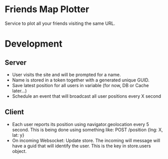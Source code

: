 # Friends Map Plotter

Service to plot all your friends visiting the same URL.

# Development

## Server

* User visits the site and will be prompted for a name.
* Name is stored in a token together with a generated unique GUID.
* Save latest position for all users in variable (for now, DB or Cache later...)
* Schedule an event that will broadcast all user positions every X second

## Client

* Each user reports its position using navigator.geolocation every 5 second.
This is being done using something like: POST /position {lng: X, lat: y}
* On incoming Websocket: Update store. The incoming will message will have a guid
  that will identify the user. This is the key in store.users object.
